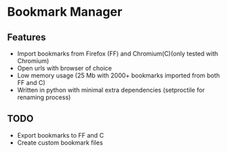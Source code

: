 # Bookmark Manager

## Features
- Import bookmarks from Firefox (FF) and Chromium(C)(only tested with Chromium)
- Open urls with browser of choice
- Low memory usage (25 Mb with 2000+ bookmarks imported from both FF and C)
- Written in python with minimal extra dependencies (setproctile for renaming process)

## TODO
- Export bookmarks to FF and C
- Create custom bookmark files
